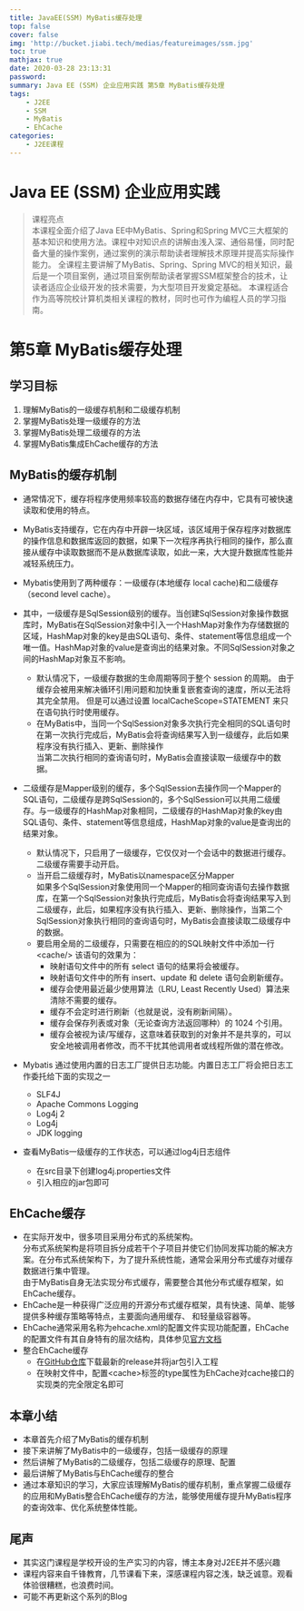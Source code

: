```yaml
---
title: JavaEE(SSM) MyBatis缓存处理
top: false
cover: false
img: 'http://bucket.jiabi.tech/medias/featureimages/ssm.jpg'
toc: true
mathjax: true
date: 2020-03-28 23:13:31
password:
summary: Java EE (SSM) 企业应用实践 第5章 MyBatis缓存处理
tags:
    - J2EE
    - SSM
    - MyBatis
    - EhCache
categories:
    - J2EE课程
---
```

# Java EE (SSM) 企业应用实践 
> 课程亮点  
本课程全面介绍了Java EE中MyBatis、Spring和Spring MVC三大框架的基本知识和使用方法。课程中对知识点的讲解由浅入深、通俗易懂，同时配备大量的操作案例，通过案例的演示帮助读者理解技术原理并提高实际操作能力。 全课程主要讲解了MyBatis、Spring、Spring MVC的相关知识，最后是一个项目案例，通过项目案例帮助读者掌握SSM框架整合的技术，让读者适应企业级开发的技术需要，为大型项目开发奠定基础。 本课程适合作为高等院校计算机类相关课程的教材，同时也可作为编程人员的学习指南。  

# 第5章 MyBatis缓存处理

## 学习目标
1. 理解MyBatis的一级缓存机制和二级缓存机制
2. 掌握MyBatis处理一级缓存的方法
3. 掌握MyBatis处理二级缓存的方法
4. 掌握MyBatis集成EhCache缓存的方法

## MyBatis的缓存机制
- 通常情况下，缓存将程序使用频率较高的数据存储在内存中，它具有可被快速读取和使用的特点。
- MyBatis支持缓存，它在内存中开辟一块区域，该区域用于保存程序对数据库的操作信息和数据库返回的数据，如果下一次程序再执行相同的操作，那么直接从缓存中读取数据而不是从数据库读取，如此一来，大大提升数据库性能并减轻系统压力。
- Mybatis使用到了两种缓存：一级缓存(本地缓存 local cache)和二级缓存（second level cache）。
- 其中，一级缓存是SqlSession级别的缓存。当创建SqlSession对象操作数据库时，MyBatis在SqlSession对象中引入一个HashMap对象作为存储数据的区域，HashMap对象的key是由SQL语句、条件、statement等信息组成一个唯一值。HashMap对象的value是查询出的结果对象。不同SqlSession对象之间的HashMap对象互不影响。
    - 默认情况下，一级缓存数据的生命周期等同于整个 session 的周期。
        由于缓存会被用来解决循环引用问题和加快重复嵌套查询的速度，所以无法将其完全禁用。
        但是可以通过设置 localCacheScope=STATEMENT 来只在语句执行时使用缓存。
    - 在MyBatis中，当同一个SqlSession对象多次执行完全相同的SQL语句时  
        在第一次执行完成后，MyBatis会将查询结果写入到一级缓存，此后如果程序没有执行插入、更新、删除操作   
        当第二次执行相同的查询语句时，MyBatis会直接读取一级缓存中的数据。

- 二级缓存是Mapper级别的缓存，多个SqlSession去操作同一个Mapper的SQL语句，二级缓存是跨SqlSession的，多个SqlSession可以共用二级缓存。与一级缓存的HashMap对象相同，二级缓存的HashMap对象的key由SQL语句、条件、statement等信息组成，HashMap对象的value是查询出的结果对象。
    - 默认情况下，只启用了一级缓存，它仅仅对一个会话中的数据进行缓存。二级缓存需要手动开启。
    - 当开启二级缓存时，MyBatis以namespace区分Mapper  
        如果多个SqlSession对象使用同一个Mapper的相同查询语句去操作数据库，在第一个SqlSession对象执行完成后，MyBatis会将查询结果写入到二级缓存，此后，如果程序没有执行插入、更新、删除操作，当第二个SqlSession对象执行相同的查询语句时，MyBatis会直接读取二级缓存中的数据。
    -  要启用全局的二级缓存，只需要在相应的的SQL映射文件中添加一行 &lt;cache/&gt;
        该语句的效果为：
        - 映射语句文件中的所有 select 语句的结果将会被缓存。
        - 映射语句文件中的所有 insert、update 和 delete 语句会刷新缓存。
        - 缓存会使用最近最少使用算法（LRU, Least Recently Used）算法来清除不需要的缓存。
        - 缓存不会定时进行刷新（也就是说，没有刷新间隔）。
        - 缓存会保存列表或对象（无论查询方法返回哪种）的 1024 个引用。
        - 缓存会被视为读/写缓存，这意味着获取到的对象并不是共享的，可以安全地被调用者修改，而不干扰其他调用者或线程所做的潜在修改。
- Mybatis 通过使用内置的日志工厂提供日志功能。内置日志工厂将会把日志工作委托给下面的实现之一
    - SLF4J
    - Apache Commons Logging
    - Log4j 2
    - Log4j
    - JDK logging
- 查看MyBatis一级缓存的工作状态，可以通过log4j日志组件    
    - 在src目录下创建log4j.properties文件
    - 引入相应的jar包即可

## EhCache缓存 
- 在实际开发中，很多项目采用分布式的系统架构。  
    分布式系统架构是将项目拆分成若干个子项目并使它们协同发挥功能的解决方案。在分布式系统架构下，为了提升系统性能，通常会采用分布式缓存对缓存数据进行集中管理。  
    由于MyBatis自身无法实现分布式缓存，需要整合其他分布式缓存框架，如EhCache缓存。
- EhCache是一种获得广泛应用的开源分布式缓存框架，具有快速、简单、能够提供多种缓存策略等特点，主要面向通用缓存、	和轻量级容器等。
- EhCache通常采用名称为ehcache.xml的配置文件实现功能配置，EhCache的配置文件有其自身特有的层次结构，具体参见[官方文档](http://mybatis.org/ehcache-cache/)
- 整合EhCache缓存
    - 在[GitHub仓库](https://github.com/mybatis/ehcache-cache)下载最新的release并将jar包引入工程
    - 在映射文件中，配置&lt;cache&gt;标签的type属性为EhCache对cache接口的实现类的完全限定名即可

## 本章小结
- 本章首先介绍了MyBatis的缓存机制
- 接下来讲解了MyBatis中的一级缓存，包括一级缓存的原理
- 然后讲解了MyBatis的二级缓存，包括二级缓存的原理、配置
- 最后讲解了MyBatis与EhCache缓存的整合
- 通过本章知识的学习，大家应该理解MyBatis的缓存机制，重点掌握二级缓存的应用和MyBatis整合EhCache缓存的方法，能够使用缓存提升MyBatis程序的查询效率、优化系统整体性能。

## 尾声
- 其实这门课程是学校开设的生产实习的内容，博主本身对J2EE并不感兴趣
- 课程内容来自千锋教育，几节课看下来，深感课程内容之浅，缺乏诚意。观看体验很糟糕，也浪费时间。
- 可能不再更新这个系列的Blog
